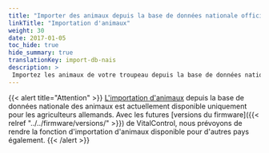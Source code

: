 ```yaml
---
title: "Importer des animaux depuis la base de données nationale officielle des animaux"
linkTitle: "Importation d'animaux"
weight: 30
date: 2017-01-05
toc_hide: true
hide_summary: true
translationKey: import-db-nais
description: >
 Importez les animaux de votre troupeau depuis la base de données nationale des animaux de votre pays dans VitalControl.
---
```

{{< alert title="Attention" >}}
[L'importation d'animaux](/docs/data-link/hi-tier/tierimport/) depuis la base de données nationale des animaux est actuellement disponible uniquement pour les agriculteurs allemands. Avec les futures [versions du firmware]({{< relref "../../firmware/versions/" >}}) de VitalControl, nous prévoyons de rendre la fonction d'importation d'animaux disponible pour d'autres pays également.
{{< /alert >}}

